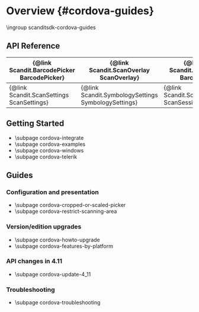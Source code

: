 Overview         			{#cordova-guides}
===================================
\ingroup scanditsdk-cordova-guides

## API Reference


| {@link Scandit.BarcodePicker BarcodePicker} | {@link Scandit.ScanOverlay ScanOverlay}             | {@link Scandit.Barcode Barcode}                 |
|---------------------------------------------|-----------------------------------------------------|-------------------------------------------------|
| {@link Scandit.ScanSettings ScanSettings}   | {@link Scandit.SymbologySettings SymbologySettings} | {@link Scandit.ScanSession ScanSession}         |


## Getting Started

* \subpage cordova-integrate
* \subpage cordova-examples
* \subpage cordova-windows
* \subpage cordova-telerik

## Guides

### Configuration and presentation

* \subpage cordova-cropped-or-scaled-picker
* \subpage cordova-restrict-scanning-area

### Version/edition upgrades

* \subpage cordova-howto-upgrade
* \subpage cordova-features-by-platform

### API changes in 4.11

* \subpage cordova-update-4_11

### Troubleshooting

* \subpage cordova-troubleshooting





